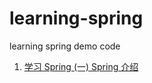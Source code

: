 # learning-spring

learning spring demo code

1. [学习 Spring (一) Spring 介绍](https://www.cnblogs.com/victorbu/p/10415279.html)

